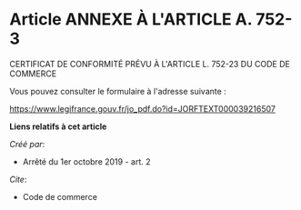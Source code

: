 # Article ANNEXE À L'ARTICLE A. 752-3

CERTIFICAT DE CONFORMITÉ PRÉVU À L'ARTICLE L. 752-23 DU CODE DE COMMERCE 

Vous pouvez consulter le formulaire à l'adresse suivante :

https://www.legifrance.gouv.fr/jo_pdf.do?id=JORFTEXT000039216507

**Liens relatifs à cet article**

_Créé par_:

  - Arrêté du 1er octobre 2019 - art. 2

_Cite_:

  - Code de commerce
